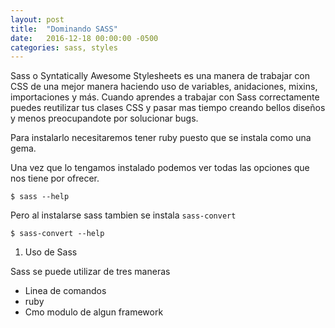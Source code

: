 ```yaml
---
layout: post
title:  "Dominando SASS"
date:   2016-12-18 00:00:00 -0500
categories: sass, styles
---
```


Sass o Syntatically Awesome Stylesheets es una manera de trabajar con CSS de una mejor manera haciendo uso de variables, anidaciones, mixins, importaciones y más. Cuando aprendes a trabajar con Sass correctamente puedes reutilizar tus clases CSS y pasar mas tiempo creando bellos diseños y menos preocupandote por solucionar bugs. 

Para instalarlo necesitaremos tener ruby puesto que se instala como una gema.

Una vez que lo tengamos instalado podemos ver todas las opciones que nos tiene por ofrecer.

`$ sass --help`

Pero al instalarse sass tambien se instala `sass-convert`

`$ sass-convert --help`

1. Uso de Sass

Sass se puede utilizar de tres maneras

* Linea de comandos 
* ruby
* Cmo modulo de algun framework